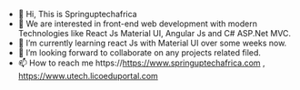 - 👋 Hi, This is Springuptechafrica
- 👀 We are interested in front-end web development with modern Technologies like React Js Material UI, Angular Js and C# ASP.Net MVC. 
- 🌱 I’m currently learning react Js with Material UI over some weeks now.
- 💞️ I’m looking forward to collaborate on any projects related filed.
- 📫 How to reach me https://https://www.springuptechafrica.com , https://www.utech.licoeduportal.com
<!---
Springuptechafrica/Springuptechafrica is a ✨ special ✨ repository because its `README.md` (this file) appears on your GitHub profile.
You can click the Preview link to take a look at your changes.
--->

